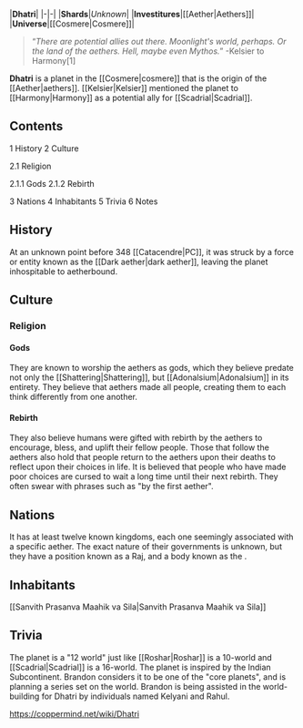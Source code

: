 |**Dhatri**|
|-|-|
|**Shards**|*Unknown*|
|**Investitures**|[[Aether\|Aethers]]|
|**Universe**|[[Cosmere\|Cosmere]]|

>“*There are potential allies out there. Moonlight's world, perhaps. Or the land of the aethers. Hell, maybe even Mythos.*”
\-Kelsier to Harmony[1]


**Dhatri** is a planet in the [[Cosmere\|cosmere]] that is the origin of the [[Aether\|aethers]]. [[Kelsier\|Kelsier]] mentioned the planet to [[Harmony\|Harmony]] as a potential ally for [[Scadrial\|Scadrial]].

## Contents

1 History
2 Culture

2.1 Religion

2.1.1 Gods
2.1.2 Rebirth




3 Nations
4 Inhabitants
5 Trivia
6 Notes


## History
At an unknown point before 348 [[Catacendre\|PC]], it was struck by a force or entity known as the [[Dark aether\|dark aether]], leaving the planet inhospitable to aetherbound.

## Culture
### Religion
#### Gods
They are known to worship the aethers as gods, which they believe predate not only the [[Shattering\|Shattering]], but [[Adonalsium\|Adonalsium]] in its entirety. They believe that aethers made all people, creating them to each think differently from one another.

#### Rebirth
They also believe humans were gifted with rebirth by the aethers to encourage, bless, and uplift their fellow people. Those that follow the aethers also hold that people return to the aethers upon their deaths to reflect upon their choices in life. It is believed that people who have made poor choices are cursed to wait a long time until their next rebirth. They often swear with phrases such as "by the first aether".

## Nations
It has at least twelve known kingdoms, each one seemingly associated with a specific aether. The exact nature of their governments is unknown, but they have a position known as a Raj, and a body known as the .

## Inhabitants
[[Sanvith Prasanva Maahik va Sila\|Sanvith Prasanva Maahik va Sila]]
## Trivia
The planet is a "12 world" just like [[Roshar\|Roshar]] is a 10-world and [[Scadrial\|Scadrial]] is a 16-world.
The planet is inspired by the Indian Subcontinent.
Brandon considers it to be one of the "core planets", and is planning a series set on the world.
Brandon is being assisted in the world-building for Dhatri by individuals named Kelyani and Rahul.


https://coppermind.net/wiki/Dhatri